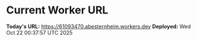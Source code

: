 # Current Worker URL
**Today's URL:** https://61093470.abesternheim.workers.dev
**Deployed:** Wed Oct 22 00:37:57 UTC 2025
